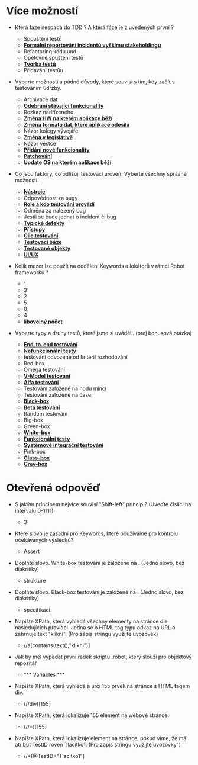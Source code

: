 # Více možností

- Která fáze nespadá do TDD ? A která fáze je z uvedených první ?

  - Spouštění testů
  - **<u>Formální reportování incidentů vyššímu stakeholdingu</u>**
  - Refactoring kódu und
  - Opětovné spuštění testů
  - **<u>Tvorba testů</u>**
  - Přidávání testůu

- Vyberte možnosti a pádné důvody, které souvisí s tím, kdy začít s testováním údržby.

  - Archivace dat
  - **<u>Odebrání stávající funkcionality</u>**
  - Rozkaz nadřízeného
  - **<u>Změna HW na kterém aplikace běží</u>**
  - **<u>Změna formátu dat, které aplikace odesílá</u>**
  - Názor kolegy vývojáře
  - **<u>Změna v legislativě</u>**
  - Názor věštce
  - **<u>Přidání nové funkcionality</u>**
  - **<u>Patchování</u>**
  - **<u>Update OS na kterém aplikace běží</u>**

- Co jsou faktory, co odlišují testovací úroveň. Vyberte všechny správně možnosti.

  - **<u>Nástroje</u>**
  - Odpovědnost za bugy
  - **<u>Role a kdo testování provádí</u>**
  - Odměna za nalezený bug
  - Jestli se bude jednat o incident či bug
  - **<u>Typické defekty</u>**
  - **<u>Přístupy</u>**
  - **<u>Cíle testování</u>**
  - **<u>Testovací báze</u>**
  - **<u>Testované objekty</u>**
  - **<u>UI/UX</u>**

- Kolik mezer lze použít na oddělení Keywords a lokátorů v rámci Robot frameworku ?

  - 1
  - 3
  - 2
  - 5
  - 0
  - 4
  - **<u>libovolný počet</u>**

- Vyberte typy a druhy testů, které jsme si uváděli. (prej bonusová otázka)
  - **<u>End-to-end testování</u>**
  - **<u>Nefunkcionální testy</u>**
  - testování odvozené od kritérií rozhodování
  - Red-box
  - Omega testování
  - **<u>V-Model testování</u>**
  - **<u>Alfa testování</u>**
  - Testování založené na hodu mincí
  - Testování založené na čase
  - **<u>Black-box</u>**
  - **<u>Beta testování</u>**
  - Random testování
  - Big-box
  - Green-box
  - **<u>White-box</u>**
  - **<u>Funkcionální testy</u>**
  - **<u>Systémově integrační testování</u>**
  - Pink-box
  - **<u>Glass-box</u>**
  - **<u>Grey-box</u>**

# Otevřená odpověď

- S jakým principem nejvíce souvisí "Shift-left" princip ? (Uveďte číslici na intervalu 0-1111)

  - 3

- Které slovo je zásadní pro Keywords, které používáme pro kontrolu očekávaných výsledků?

  - Assert

- Doplňte slovo. White-box testování je založené na . (Jedno slovo, bez diakritiky)

  - strukture

- Doplňte slovo. Black-box testování je založené na . (Jedno slovo, bez diakritiky)

  - specifikaci

- Napište XPath, která vyhledá všechny elementy na stránce dle následujících pravidel. Jedná se o HTML tag typu odkaz na URL a zahrnuje text "klikni". (Pro zápis stringu využijte uvozovek)
  - //a[contains(text(),"klikni")]

- Jak by měl vypadat první řádek skriptu .robot, který slouží pro objektový repozitář
  - *** Variables ***

- Napište XPath, která vyhledá a určí 155 prvek na stránce s HTML tagem div.
  - (//div)[155]
- Napište XPath, která lokalizuje 155 element na webové stránce.
  - (//*)[155]
- Napište XPath, která lokalizuje element na stránce, pokud víme, že má atribut TestID roven Tlacitko1. (Pro zápis stringu využijte uvozovky")
    - //*[@TestID="Tlacitko1"]